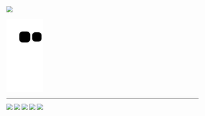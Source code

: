 <img height="137px" src="https://github-readme-stats.vercel.app/api?username=Nycolas-Galdino&hide_title=true&hide_border=true&show_icons=true&include_all_commits=true&count_private=true&line_height=21&text_color=000&icon_color=000&bg_color=0,ea6161,ffc64d,fffc4d,52fa5a&theme=graywhite" />

![Snake animation](https://github.com/Nycolas-Galdino/Nycolas-Galdino/blob/output/github-contribution-grid-snake.svg)

<hr>

<div style="display: inline-block;">
    <img src="https://img.shields.io/badge/-Python-000?&logo=Python">
    <img src="https://img.shields.io/badge/-HTML-000?&logo=HTML5">
    <img src="https://img.shields.io/badge/-CSS-000?&logo=CSS3">
    <img src="https://img.shields.io/badge/-JavaScript-000?&logo=JavaScript">
    <img src="https://img.shields.io/badge/-SQL-000?&logo=MySQL">
</div>
    

